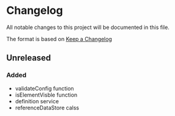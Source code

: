 # Changelog

All notable changes to this project will be documented in this file.

The format is based on [Keep a Changelog](http://keepachangelog.com/en/1.0.0/)

## Unreleased

### Added

- validateConfig function
- isElementVisble function
- definition service
- referenceDataStore calss
